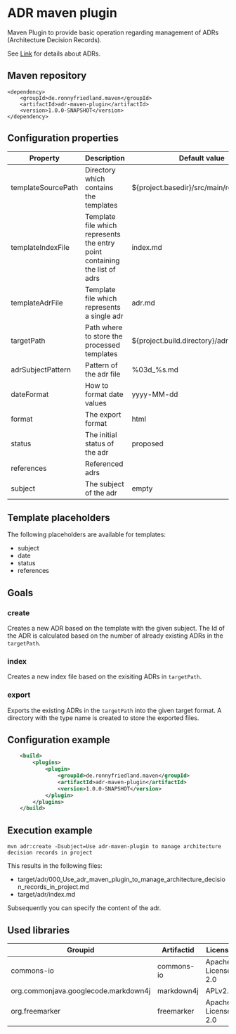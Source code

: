 ADR maven plugin
==============

Maven Plugin to provide basic operation regarding management of ADRs (Architecture Decision Records).

See [Link](https://adr.github.io/) for details about ADRs.

## Maven repository

```
<dependency>
    <groupId>de.ronnyfriedland.maven</groupId>
    <artifactId>adr-maven-plugin</artifactId>
    <version>1.0.0-SNAPSHOT</version>
</dependency>
```

## Configuration properties

Property		|	Description		|	Default value    | Required | Goal
----------------|------------------|--------------------|-------------|------------
templateSourcePath	| Directory which contains the templates | ${project.basedir}/src/main/resources/adr | false | create
templateIndexFile | Template file which represents the entry point containing the list of adrs | index.md | false | create,export,index
templateAdrFile | Template file which represents a single adr | adr.md | false | create
targetPath | Path where to store the processed templates | ${project.build.directory}/adr | false | create,export,index
adrSubjectPattern | Pattern of the adr file | %03d_%s.md | false | create
dateFormat | How to format date values | yyyy-MM-dd | false | create
format | The export format | html | false | export
status | The initial status of the adr | proposed | false | create
references | Referenced adrs |  | false | create
subject | The subject of the adr | empty | true | create

## Template placeholders

The following placeholders are available for templates:

* subject
* date
* status
* references

## Goals

### create

Creates a new ADR based on the template with the given subject. The Id of the ADR is calculated based on the number of
already existing ADRs in the `targetPath`.

### index

Creates a new index file based on the exisiting ADRs in `targetPath`.

### export

Exports the existing ADRs in the `targetPath` into the given target format. A directory with the type name is created
to store the exported files.

## Configuration example

```xml
    <build>
        <plugins>
            <plugin>
                <groupId>de.ronnyfriedland.maven</groupId>
                <artifactId>adr-maven-plugin</artifactId>
                <version>1.0.0-SNAPSHOT</version>
            </plugin>
        </plugins>
    </build>
```

## Execution example

```mvn adr:create -Dsubject=Use adr-maven-plugin to manage architecture decision records in project```

This results in the following files:

* target/adr/000_Use_adr_maven_plugin_to_manage_architecture_decision_records_in_project.md
* target/adr/index.md

Subsequently you can specify the content of the adr.

## Used libraries

Groupid		|  Artifactid		|	License		
------------|--------------|------------------
commons-io | commons-io | Apache License 2.0
org.commonjava.googlecode.markdown4j |markdown4j | APLv2.0
org.freemarker | freemarker | Apache License 2.0
